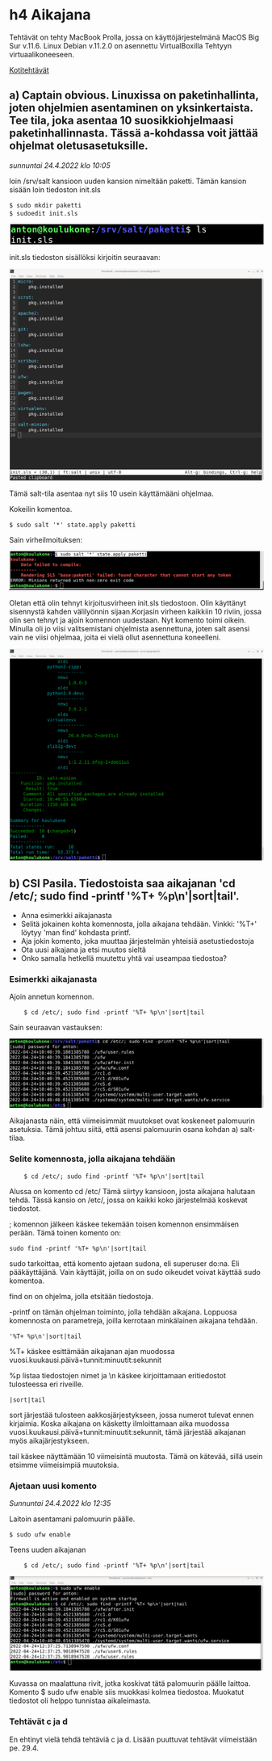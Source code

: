# h4 Aikajana

Tehtävät on tehty MacBook Prolla, jossa on käyttöjärjestelmänä MacOS Big Sur v.11.6. Linux Debian v.11.2.0 on asennettu VirtualBoxilla Tehtyyn virtuaalikoneeseen.

[Kotitehtävät](https://terokarvinen.com/2021/configuration-management-systems-2022-spring/)

## a) Captain obvious. Linuxissa on paketinhallinta, joten ohjelmien asentaminen on yksinkertaista. Tee tila, joka asentaa 10 suosikkiohjelmaasi paketinhallinnasta. Tässä a-kohdassa voit jättää ohjelmat oletusasetuksille.

*sunnuntai 24.4.2022 klo 10:05*

loin /srv/salt kansioon uuden kansion nimeltään paketti. Tämän kansion sisään loin tiedoston init.sls

	$ sudo mkdir paketti
	$ sudoedit init.sls

![Kuvakaappaus](kuva0.png)

init.sls tiedoston sisällöksi kirjoitin seuraavan:

![Kuvakaappaus](kuva1.png)

Tämä salt-tila asentaa nyt siis 10 usein käyttämääni ohjelmaa. 

Kokeilin komentoa.

	$ sudo salt '*' state.apply paketti

Sain virheilmoituksen:

![Kuvakaappaus](kuva2.png)

Oletan että olin tehnyt kirjoitusvirheen init.sls tiedostoon. Olin käyttänyt sisennystä kahden välilyönnin sijaan.Korjasin virheen kaikkiin 10 riviin, jossa olin sen tehnyt ja ajoin komennon uudestaan. Nyt komento toimi oikein. Minulla oli jo viisi valitsemistani ohjelmista asennettuna, joten salt asensi vain ne viisi ohjelmaa, joita ei vielä ollut asennettuna koneelleni.

![Kuvakaappaus](kuva3.png)

## b) CSI Pasila. Tiedostoista saa aikajanan 'cd /etc/; sudo find -printf '%T+ %p\n'|sort|tail'.

- Anna esimerkki aikajanasta
- Selitä jokainen kohta komennosta, jolla aikajana tehdään. Vinkki: '%T+' löytyy 'man find' kohdasta printf.
- Aja jokin komento, joka muuttaa järjestelmän yhteisiä asetustiedostoja
- Ota uusi aikajana ja etsi muutos sieltä
- Onko samalla hetkellä muutettu yhtä vai useampaa tiedostoa?

### Esimerkki aikajanasta

Ajoin annetun komennon.

		$ cd /etc/; sudo find -printf '%T+ %p\n'|sort|tail

Sain seuraavan vastauksen:

![Kuvakaappaus](kuva4.png)

Aikajanasta näin, että viimeisimmät muutokset ovat koskeneet palomuurin asetuksia. Tämä johtuu siitä, että asensi palomuurin osana kohdan a) salt-tilaa.

### Selite komennosta, jolla aikajana tehdään

		$ cd /etc/; sudo find -printf '%T+ %p\n'|sort|tail

Alussa on komento cd /etc/ Tämä siirtyy kansioon, josta aikajana halutaan tehdä. Tässä kansio on /etc/, jossa on kaikki koko järjestelmää koskevat tiedostot.

; komennon jälkeen käskee tekemään toisen komennon ensimmäisen perään. Tämä toinen komento on:

	sudo find -printf '%T+ %p\n'|sort|tail

sudo tarkoittaa, että komento ajetaan sudona, eli superuser do:na. Eli pääkäyttäjänä. Vain käyttäjät, joilla on on sudo oikeudet voivat käyttää sudo komentoa.

find on on ohjelma, jolla etsitään tiedostoja.

-printf on tämän ohjelman toiminto, jolla tehdään aikajana. Loppuosa komennosta on parametreja, joilla kerrotaan minkälainen aikajana tehdään.

	'%T+ %p\n'|sort|tail

%T+ käskee esittämään aikajanan ajan muodossa vuosi.kuukausi.päivä+tunnit:minuutit:sekunnit 

%p listaa tiedostojen nimet ja \n käskee kirjoittamaan eritiedostot tulosteessa eri riveille.

	|sort|tail

sort järjestää tulosteen aakkosjärjestykseen, jossa numerot tulevat ennen kirjaimia. Koska aikajana on käsketty ilmloittamaan aika muodossa vuosi.kuukausi.päivä+tunnit:minuutit:sekunnit, tämä järjestää aikajanan myös aikajärjestykseen.

tail käskee näyttämään 10 viimeisintä muutosta. Tämä on kätevää, sillä usein etsimme viimeisimpiä muutoksia.

### Ajetaan uusi komento

*Sunnuntai 24.4.2022 klo 12:35*

Laitoin asentamani palomuurin päälle.

	$ sudo ufw enable 

Teens uuden aikajanan

		$ cd /etc/; sudo find -printf '%T+ %p\n'|sort|tail

![Kuvakaappaus](kuva6.png)

Kuvassa on maalattuna rivit, jotka koskivat tätä palomuurin päälle laittoa. Komento $ sudo ufw enable siis muokkasi kolmea tiedostoa. Muokatut tiedostot oli helppo tunnistaa aikaleimasta.

### Tehtävät c ja d

En ehtinyt vielä tehdä tehtäviä c ja d. Lisään puuttuvat tehtävät viimeistään pe. 29.4.






	
